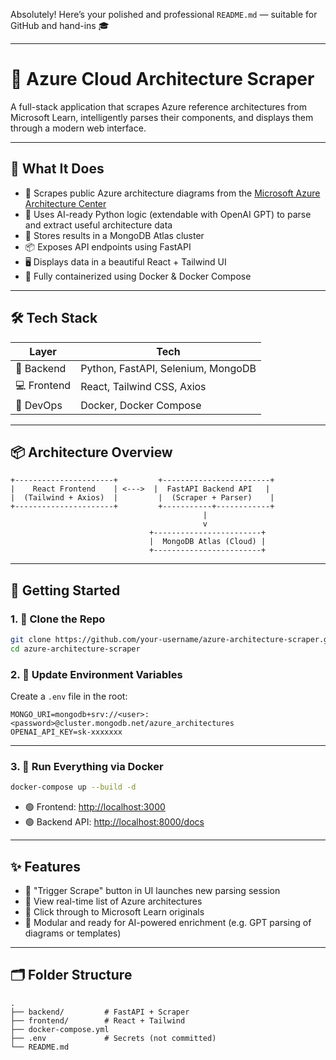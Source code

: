 Absolutely! Here’s your polished and professional `README.md` — suitable for GitHub and hand-ins 🎓

---

# 🚀 Azure Cloud Architecture Scraper

A full-stack application that scrapes Azure reference architectures from Microsoft Learn, intelligently parses their components, and displays them through a modern web interface.

---

## 🧠 What It Does

* 🔎 Scrapes public Azure architecture diagrams from the [Microsoft Azure Architecture Center](https://learn.microsoft.com/en-us/azure/architecture/browse/)
* 🧠 Uses AI-ready Python logic (extendable with OpenAI GPT) to parse and extract useful architecture data
* 💾 Stores results in a MongoDB Atlas cluster
* 📦 Exposes API endpoints using FastAPI
* 🖥️ Displays data in a beautiful React + Tailwind UI
* 🐳 Fully containerized using Docker & Docker Compose

---

## 🛠️ Tech Stack

| Layer       | Tech                               |
| ----------- | ---------------------------------- |
| 🧠 Backend  | Python, FastAPI, Selenium, MongoDB |
| 💻 Frontend | React, Tailwind CSS, Axios         |
| 🐳 DevOps   | Docker, Docker Compose             |

---

## 📦 Architecture Overview

```
+----------------------+         +------------------------+
|    React Frontend    | <--->  |  FastAPI Backend API   |
|  (Tailwind + Axios)  |         |  (Scraper + Parser)    |
+----------------------+         +-----------+------------+
                                           |
                                           v
                               +------------------------+
                               |  MongoDB Atlas (Cloud) |
                               +------------------------+
```

---

## 🚀 Getting Started

### 1. 📁 Clone the Repo

```bash
git clone https://github.com/your-username/azure-architecture-scraper.git
cd azure-architecture-scraper
```

### 2. 🔐 Update Environment Variables

Create a `.env` file in the root:

```env
MONGO_URI=mongodb+srv://<user>:<password>@cluster.mongodb.net/azure_architectures
OPENAI_API_KEY=sk-xxxxxxx   
```

---

### 3. 🐳 Run Everything via Docker

```bash
docker-compose up --build -d
```

* 🟢 Frontend: [http://localhost:3000](http://localhost:3000)
* 🟢 Backend API: [http://localhost:8000/docs](http://localhost:8000/docs)

---

## ✨ Features

* 🔘 "Trigger Scrape" button in UI launches new parsing session
* 🧾 View real-time list of Azure architectures
* 📄 Click through to Microsoft Learn originals
* 🧠 Modular and ready for AI-powered enrichment (e.g. GPT parsing of diagrams or templates)

---

## 🗂️ Folder Structure

```
.
├── backend/         # FastAPI + Scraper
├── frontend/        # React + Tailwind
├── docker-compose.yml
├── .env             # Secrets (not committed)
└── README.md
```
